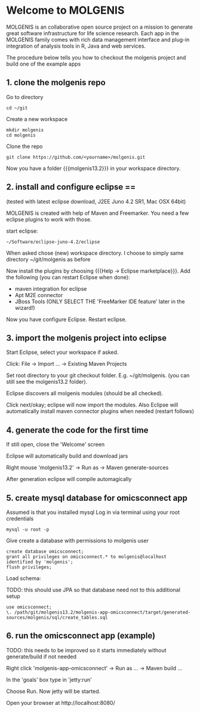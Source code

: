 # Welcome to MOLGENIS

MOLGENIS is an collaborative open source project on a mission to generate great software infrastructure for life science research. Each app in the MOLGENIS family comes with rich data management interface and plug-in integration of analysis tools in R, Java and web services.

The procedure below tells you how to checkout the molgenis project and build one of the example apps

## 1. clone the molgenis repo

Go to directory

	cd ~/git


Create a new workspace

	mkdir molgenis
	cd molgenis


Clone the repo

	git clone https://github.com/<yourname>/molgenis.git


Now you have a folder {{{molgenis13.2}}} in your workspace directory.

## 2. install and configure eclipse == 
(tested with latest eclipse download, J2EE Juno 4.2 SR1, Mac OSX 64bit)

MOLGENIS is created with help of Maven and Freemarker. You need a few eclipse plugins to work with those.

start eclipse:

	~/Software/eclipse-juno-4.2/eclipse


When asked chose (new) workspace directory. I choose to simply same directory ~/git/molgenis as before

Now install the plugins by choosing {{{Help -> Eclipse marketplace}}}. 
Add the following (you can restart Eclipse when done):
* maven integration for eclipse
* Apt M2E connector
* JBoss Tools (ONLY SELECT THE 'FreeMarker IDE feature' later in the wizard!)

Now you have configure Eclipse. Restart eclipse.

## 3. import the molgenis project into eclipse

Start Eclipse, select your workspace if asked.

Click: File -> Import ... -> Existing Maven Projects 

Set root directory to your git checkout folder. E.g. ~/git/molgenis.
(you can still see the molgenis13.2 folder).

Eclipse discovers all molgenis modules (should be all checked).

Click next/okay; eclipse will now import the modules. Also Eclipse will automatically install maven connector plugins when needed (restart follows)

## 4. generate the code for the first time

If still open, close the 'Welcome' screen

Eclipse will automatically build and download jars

Right mouse 'molgenis13.2' -> Run as -> Maven generate-sources

After generation eclipse will compile automagically

## 5. create mysql database for omicsconnect app

Assumed is that you installed mysql
Log in via terminal using your root credentials

	mysql -u root -p

Give create a database with permissions to molgenis user

	create database omicsconnect;
	grant all privileges on omicsconnect.* to molgenis@localhost identified by 'molgenis';
	flush privileges;

Load schema:

TODO: this should use JPA so that database need not to this additional setup

	use omicsconnect;
	\. /path/git/molgenis13.2/molgenis-app-omicsconnect/target/generated-sources/molgenis/sql/create_tables.sql

## 6. run the omicsconnect app (example)

TODO: this needs to be improved so it starts immediately without generate/build if not needed

Right click 'molgenis-app-omicsconnect' -> Run as ... -> Maven build ...

In the 'goals' box type in 'jetty:run'

Choose Run. Now jetty will be started.

Open your browser at http://localhost:8080/
